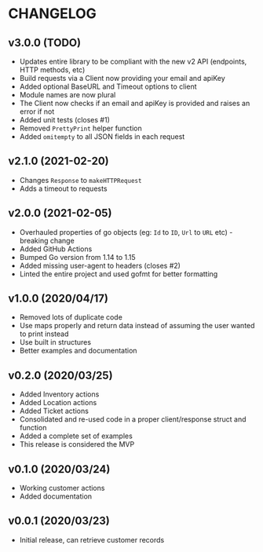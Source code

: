 # CHANGELOG

## v3.0.0 (TODO)

* Updates entire library to be compliant with the new v2 API (endpoints, HTTP methods, etc)
* Build requests via a Client now providing your email and apiKey
* Added optional BaseURL and Timeout options to client
* Module names are now plural
* The Client now checks if an email and apiKey is provided and raises an error if not
* Added unit tests (closes #1)
* Removed `PrettyPrint` helper function
* Added `omitempty` to all JSON fields in each request

## v2.1.0 (2021-02-20)

* Changes `Response` to `makeHTTPRequest`
* Adds a timeout to requests

## v2.0.0 (2021-02-05)

* Overhauled properties of go objects (eg: `Id` to `ID`, `Url` to `URL` etc) - breaking change
* Added GitHub Actions
* Bumped Go version from 1.14 to 1.15
* Added missing user-agent to headers (closes #2)
* Linted the entire project and used gofmt for better formatting

## v1.0.0 (2020/04/17)

* Removed lots of duplicate code
* Use maps properly and return data instead of assuming the user wanted to print instead
* Use built in structures
* Better examples and documentation

## v0.2.0 (2020/03/25)

* Added Inventory actions
* Added Location actions
* Added Ticket actions
* Consolidated and re-used code in a proper client/response struct and function
* Added a complete set of examples
* This release is considered the MVP

## v0.1.0 (2020/03/24)

* Working customer actions
* Added documentation

## v0.0.1 (2020/03/23)

* Initial release, can retrieve customer records
